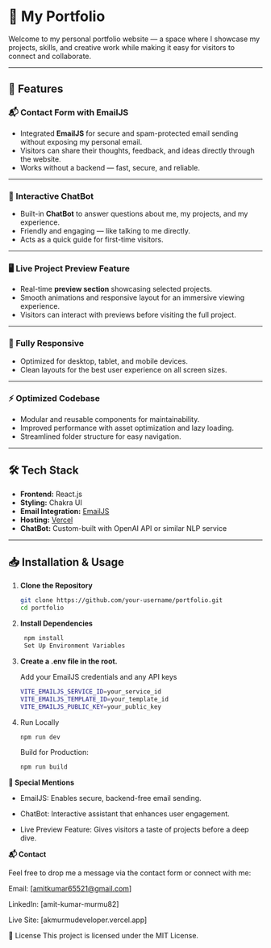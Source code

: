 # 🌟 My Portfolio

Welcome to my personal portfolio website — a space where I showcase my projects, skills, and creative work while making it easy for visitors to connect and collaborate.

---

## 🚀 Features

### 📬 Contact Form with EmailJS
- Integrated **EmailJS** for secure and spam-protected email sending without exposing my personal email.
- Visitors can share their thoughts, feedback, and ideas directly through the website.
- Works without a backend — fast, secure, and reliable.

---

### 🤖 Interactive ChatBot
- Built-in **ChatBot** to answer questions about me, my projects, and my experience.
- Friendly and engaging — like talking to me directly.
- Acts as a quick guide for first-time visitors.

---

### 🖥️ Live Project Preview Feature
- Real-time **preview section** showcasing selected projects.
- Smooth animations and responsive layout for an immersive viewing experience.
- Visitors can interact with previews before visiting the full project.

---

### 📱 Fully Responsive
- Optimized for desktop, tablet, and mobile devices.
- Clean layouts for the best user experience on all screen sizes.

---

### ⚡ Optimized Codebase
- Modular and reusable components for maintainability.
- Improved performance with asset optimization and lazy loading.
- Streamlined folder structure for easy navigation.

---

## 🛠️ Tech Stack

- **Frontend:** React.js
- **Styling:** Chakra UI
- **Email Integration:** [EmailJS](https://www.emailjs.com/)
- **Hosting:** [Vercel](https://vercel.com/)
- **ChatBot:** Custom-built with OpenAI API or similar NLP service

---

## 📥 Installation & Usage

1. **Clone the Repository**
   ```bash
   git clone https://github.com/your-username/portfolio.git
   cd portfolio
   ```

2. **Install Dependencies**
   ```bash
    npm install
    Set Up Environment Variables
    ```

3. **Create a .env file in the root.**

    Add your EmailJS credentials and any API keys
    ```bash
    VITE_EMAILJS_SERVICE_ID=your_service_id
    VITE_EMAILJS_TEMPLATE_ID=your_template_id
    VITE_EMAILJS_PUBLIC_KEY=your_public_key
    ```
    
4. Run Locally
    ```bash
    npm run dev
    ```
    Build for Production:

    ```bash
    npm run build
    ```
    
**📌 Special Mentions**

- EmailJS: Enables secure, backend-free email sending.

- ChatBot: Interactive assistant that enhances user engagement.

- Live Preview Feature: Gives visitors a taste of projects before a deep dive.

**📬 Contact**

Feel free to drop me a message via the contact form or connect with me:

Email: [amitkumar65521@gmail.com]

LinkedIn: [amit-kumar-murmu82]

Live Site: [akmurmudeveloper.vercel.app]

📄 License
This project is licensed under the MIT License.